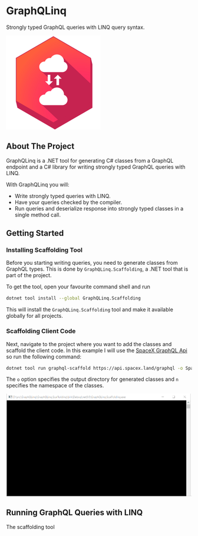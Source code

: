 # GraphQLinq

Strongly typed GraphQL queries with LINQ query syntax.

![Project Icon](Icon.png "GraphQLinq Project Icon")

## About The Project

GraphQLinq is a .NET tool for generating C# classes from a GraphQL endpoint and a C# library for writing strongly typed GraphQL queries with LINQ. 

With GraphQLinq you will:

- Write strongly typed queries with LINQ.
- Have your queries checked by the compiler.
- Run queries and deserialize response into strongly typed classes in a single method call.

## Getting Started

### Installing Scaffolding Tool

Before you starting writing queries, you need to generate classes from GraphQL types. This is done by `GraphQLinq.Scaffolding`, a .NET tool that is part of the project.

To get the tool, open your favourite command shell and run

```sh
dotnet tool install --global GraphQLinq.Scaffolding
```

This will install the `GraphQLinq.Scaffolding` tool and make it available globally for all projects.

### Scaffolding Client Code

Next, navigate to the project where you want to add the classes and scaffold the client code. In this example I will use the [SpaceX GraphQL Api](https://api.spacex.land/graphql) so run the following command:

```sh
dotnet tool run graphql-scaffold https://api.spacex.land/graphql -o SpaceX -n SpaceX
```

The `o` option specifies the output directory for generated classes and `n` specifies the namespace of the classes.

![Scaffolding](Scaffolding.gif "Scaffolding GraphQL Client")

## Running GraphQL Queries with LINQ

The scaffolding tool